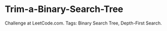 # Trim-a-Binary-Search-Tree
Challenge at LeetCode.com. Tags: Binary Search Tree, Depth-First Search.
